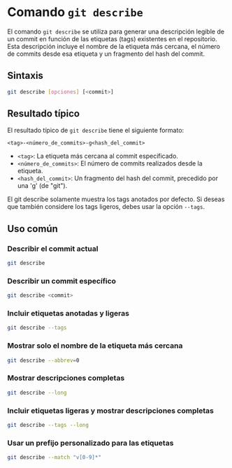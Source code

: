 # Comando `git describe`

El comando `git describe` se utiliza para generar una descripción legible de un commit en función de las etiquetas (tags) existentes en el repositorio. Esta descripción incluye el nombre de la etiqueta más cercana, el número de commits desde esa etiqueta y un fragmento del hash del commit.

## Sintaxis

```bash
git describe [opciones] [<commit>]
```


## Resultado típico

El resultado típico de `git describe` tiene el siguiente formato:

```
<tag>-<número_de_commits>-g<hash_del_commit>
```

- `<tag>`: La etiqueta más cercana al commit especificado.
- `<número_de_commits>`: El número de commits realizados desde la etiqueta.
- `<hash_del_commit>`: Un fragmento del hash del commit, precedido por una 'g' (de "git").

El git describe solamente muestra los tags anotados por defecto. Si deseas que también considere los tags ligeros, debes usar la opción `--tags`.

## Uso común

### Describir el commit actual

```bash
git describe
```

### Describir un commit específico

```bash
git describe <commit>
```

### Incluir etiquetas anotadas y ligeras

```bash
git describe --tags
```

### Mostrar solo el nombre de la etiqueta más cercana

```bash
git describe --abbrev=0
```

### Mostrar descripciones completas

```bash
git describe --long
```

### Incluir etiquetas ligeras y mostrar descripciones completas

```bash
git describe --tags --long
```

### Usar un prefijo personalizado para las etiquetas

```bash
git describe --match "v[0-9]*"
```